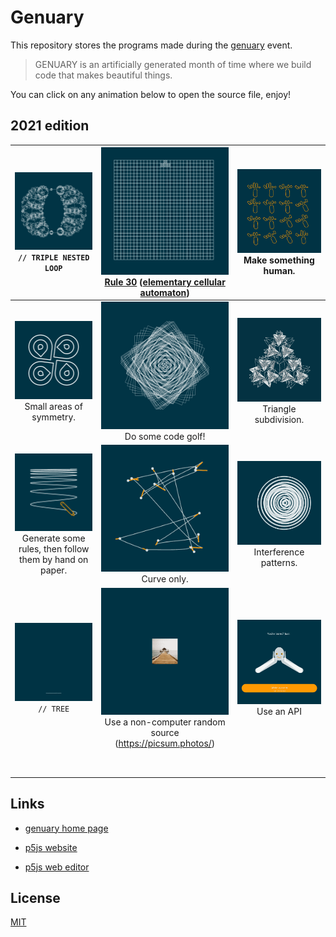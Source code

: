 # Genuary

This repository stores the programs made during the [genuary](https://genuary2021.github.io/) event.

> GENUARY is an artificially generated month of time where we build code that makes beautiful things.
>

You can click on any animation below to open the source file, enjoy!

## 2021 edition

| [![](./2021/day_1/genuary_1.gif)](./2021/day_1/day_1.js)<br><center>`// TRIPLE NESTED LOOP`</center> | [![](./2021/day_2/genuary_2.gif)](./2021/day_2/day_2.js)<br/><center>[Rule 30](https://www.wolframalpha.com/input/?i=rule+30) ([elementary cellular automaton](https://en.wikipedia.org/wiki/Rule_30))</center> | [![](./2021/day_3/genuary_3.gif)](./2021/day_3/day_3.js)<br/><center>Make something human.</center> |
| ------------------------------------------------------------ | ------------------------------------------------------------ | ------------------------------------------------------------ |
| [![](./2021/day_4/genuary_4.gif)](./2021/day_4/day_4.js)<br/><center>Small areas of symmetry.</center> | [![](./2021/day_5/genuary_5.gif)](./2021/day_5/day_5.js)<br/><center>Do some code golf!</center> | [![](./2021/day_6/genuary_6.gif)](./2021/day_6/day_6.js)<br/><center>Triangle subdivision.</center> |
| [![](./2021/day_7/genuary_7.gif)](./2021/day_7/day_7.js)<br/><center>Generate some rules, then follow them by hand on paper.</center> | [![](./2021/day_8/genuary_8.gif)](./2021/day_8/day_8.js)<br/><center>Curve only.</center> | [![](./2021/day_9/genuary_9.gif)](./2021/day_9/day_9.js)<br/><center>Interference patterns.</center> |
| [![](./2021/day_10/genuary_10.gif)](./2021/day_10/day_10.js)<br/><center>`// TREE`</center> | [![](./2021/day_11/genuary_11.gif)](./2021/day_11/day_11.js)<br/><center>Use a non-computer random source (https://picsum.photos/)</center> | [![](./2021/day_12/genuary_12.gif)](./2021/day_12/day_12.js)<br/><center>Use an API</center> |
|                                                              |                                                              |                                                              |
|                                                              |                                                              |                                                              |
|                                                              |                                                              |                                                              |
|                                                              |                                                              |                                                              |
|                                                              |                                                              |                                                              |
|                                                              |                                                              |                                                              |
|                                                              |                                                              |                                                              |
|                                                              |                                                              |                                                              |



## Links

- [genuary home page](https://genuary2021.github.io)

- [p5js website](p5js.org/)

- [p5js web editor](https://editor.p5js.org/)

  

## License
[MIT](https://choosealicense.com/licenses/mit/)